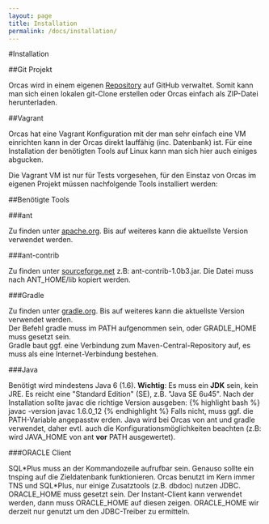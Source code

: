 ```yaml
---
layout: page
title: Installation
permalink: /docs/installation/
---
```


#Installation

##Git Projekt

Orcas wird in einem eigenen [Repository](https://github.com/opitzconsulting/orcas) auf GitHub verwaltet. Somit kann man sich einen lokalen git-Clone erstellen oder Orcas einfach als ZIP-Datei herunterladen.

##Vagrant

Orcas hat eine Vagrant Konfiguration mit der man sehr einfach eine VM einrichten kann in der Orcas direkt lauffähig (inc. Datenbank) ist. Für eine Installation der benötigten Tools auf Linux kann man sich hier auch einiges abgucken.

Die Vagrant VM ist nur für Tests vorgesehen, für den Einstaz von Orcas im eigenen Projekt müssen nachfolgende Tools installiert werden:

##Benötigte Tools

###ant

Zu finden unter [apache.org](http://ant.apache.org/). Bis auf weiteres kann die aktuellste Version verwendet werden.

###ant-contrib

Zu finden unter [sourceforge.net](http://sourceforge.net/projects/ant-contrib/) z.B: ant-contrib-1.0b3.jar. Die Datei muss nach ANT_HOME/lib kopiert werden.

###Gradle

Zu finden unter [gradle.org](http://www.gradle.org/). Bis auf weiteres kann die aktuellste Version verwendet werden.
<br/>Der Befehl gradle muss im PATH aufgenommen sein, oder GRADLE_HOME muss gesetzt sein.
<br/>Gradle baut ggf. eine Verbindung zum Maven-Central-Repository auf, es muss als eine Internet-Verbindung bestehen.

###Java

Benötigt wird mindestens Java 6 (1.6). **Wichtig**: Es muss ein **JDK** sein, kein JRE. Es reicht eine "Standard Edition" (SE), z.B. "Java SE 6u45". Nach der Installation sollte javac die richtige Version ausgeben:
{% highlight bash %}
javac -version
javac 1.6.0_12
{% endhighlight %}
Falls nicht, muss ggf. die PATH-Variable angepasstw erden. Java wird bei Orcas von ant und gradle verwendet, daher evtl. auch die Konfigurationsmöglichkeiten beachten (z.B: wird JAVA_HOME von ant **vor** PATH ausgewertet).

###ORACLE Client

SQL\*Plus muss an der Kommandozeile aufrufbar sein. Genauso sollte ein tnsping auf die Zieldatenbank funktionieren. Orcas benutzt im Kern immer TNS und SQL\*Plus, nur einige Zusatztools (z.B. dbdoc) nutzen JDBC.
ORACLE_HOME muss gesetzt sein.
Der Instant-Client kann verwendet werden, dann muss ORACLE_HOME auf diesen zeigen.
ORACLE_HOME wir derzeit nur genutzt um den JDBC-Treiber zu ermitteln.

